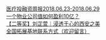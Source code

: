   
[医疗投融资周报2018.06.23-2018.06.29](http://www.dianyue.me/archives/840/n116z7e65om0p6px/)  
[一个物业公司值如何盈利10亿？](http://www.dianyue.me/archives/512/a2waq1zq6v9mgabz/)  
[【二等奖】刘芷萱｜浸透于心的西安之美](http://www.dianyue.me/archives/322/6l8rlqy6f3nbaqrv/)  
[全国拓展基地联系方式（欢迎留言）](http://www.dianyue.me/archives/236/drsdkdfkqe9cm7hx/)